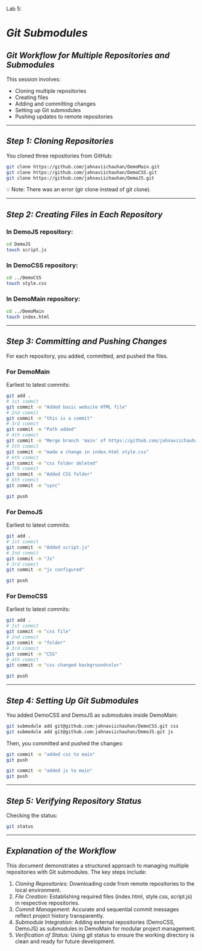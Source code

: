 Lab 5:

# *Git Submodules*

## *Git Workflow for Multiple Repositories and Submodules*

This session involves:

- Cloning multiple repositories
- Creating files
- Adding and committing changes
- Setting up Git submodules
- Pushing updates to remote repositories

---

## *Step 1: Cloning Repositories*

You cloned three repositories from GitHub:

```sh
git clone https://github.com/jahnaviichauhan/DemoMain.git
git clone https://github.com/jahnaviichauhan/DemoCSS.git
git clone https://github.com/jahnaviichauhan/DemoJS.git
```

💡 Note: There was an error (gir clone instead of git clone).

---

## *Step 2: Creating Files in Each Repository*

### In DemoJS repository:
```sh
cd DemoJS
touch script.js
```

### In DemoCSS repository:
```sh
cd ../DemoCSS
touch style.css
```

### In DemoMain repository:
```sh
cd ../DemoMain
touch index.html
```

---

## *Step 3: Committing and Pushing Changes*

For each repository, you added, committed, and pushed the files.

### For DemoMain
Earliest to latest commits:
```sh
git add .
# 1st commit
git commit -m "Added basic website HTML file"
# 2nd commit
git commit -m "this is a commit"
# 3rd commit
git commit -m "Path added"
# 4th commit
git commit -m "Merge branch 'main' of https://github.com/jahnaviichauhan/DemoMain"
# 5th commit
git commit -m "made a change in index.html style.css"
# 6th commit
git commit -m "css folder deleted"
# 7th commit
git commit -m "Added CSS folder"
# 8th commit
git commit -m "sync"

git push
```

### For DemoJS
Earliest to latest commits:
```sh
git add .
# 1st commit
git commit -m "Added script.js"
# 2nd commit
git commit -m "Js"
# 3rd commit
git commit -m "js configured"

git push
```

### For DemoCSS
Earliest to latest commits:
```sh
git add .
# 1st commit
git commit -m "css file"
# 2nd commit
git commit -m "folder"
# 3rd commit
git commit -m "CSS"
# 4th commit
git commit -m "css changed backgroundcolor"

git push
```

---

## *Step 4: Setting Up Git Submodules*

You added DemoCSS and DemoJS as submodules inside DemoMain:

```sh
git submodule add git@github.com:jahnaviichauhan/DemoCSS.git css
git submodule add git@github.com:jahnaviichauhan/DemoJS.git js
```

Then, you committed and pushed the changes:

```sh
git commit -m "added css to main"
git push
```

```sh
git commit -m "added js to main"
git push
```

---

## *Step 5: Verifying Repository Status*

Checking the status:

```sh
git status
```

---

## *Explanation of the Workflow*

This document demonstrates a structured approach to managing multiple repositories with Git submodules. The key steps include:

1. *Cloning Repositories:* Downloading code from remote repositories to the local environment.
2. *File Creation:* Establishing required files (index.html, style.css, script.js) in respective repositories.
3. *Commit Management:* Accurate and sequential commit messages reflect project history transparently.
4. *Submodule Integration:* Adding external repositories (DemoCSS, DemoJS) as submodules in DemoMain for modular project management.
5. *Verification of Status:* Using git status to ensure the working directory is clean and ready for future development.

